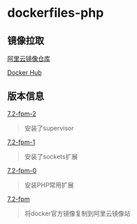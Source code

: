 # dockerfiles-php

## 镜像拉取

[阿里云镜像仓库](https://cr.console.aliyun.com/images/cn-beijing/rdisme/php/detail)

[Docker Hub](https://hub.docker.com/repository/docker/rdisme/php)


## 版本信息

[7.2-fpm-2](https://github.com/rdisme/dockerfiles/blob/master/php/releases/Dockerfile-7.2-fpm-2)

> 安装了supervisor


[7.2-fpm-1](https://github.com/rdisme/dockerfiles/blob/master/php/releases/Dockerfile-7.2-fpm-1)

> 安装了sockets扩展


[7.2-fpm-0](https://github.com/rdisme/dockerfiles/blob/master/php/releases/Dockerfile-7.2-fpm-0)

> 安装PHP常用扩展


[7.2-fpm]()

> 将docker官方镜像复制到阿里云镜像站
